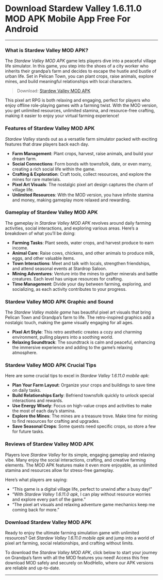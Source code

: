 # Download Stardew Valley 1.6.11.0 MOD APK Mobile App Free For Android

---

### What is Stardew Valley MOD APK?

The *Stardew Valley MOD APK* game lets players dive into a peaceful village life simulator. In this game, you step into the shoes of a city worker who inherits their grandpa’s farm and decides to escape the hustle and bustle of urban life. Set in Pelican Town, you can plant crops, raise animals, explore mines, and build meaningful relationships with local characters.

>Download: [Stardew Valley MOD APK](https://modhello.com/stardew-valley/)

This pixel art RPG is both relaxing and engaging, perfect for players who enjoy offline role-playing games with a farming twist. With the MOD version, you get unlimited resources, unlimited stamina, and resource-free crafting, making it easier to enjoy your virtual farming experience!

### Features of Stardew Valley MOD APK

*Stardew Valley* stands out as a versatile farm simulator packed with exciting features that draw players back each day.

- **Farm Management**: Plant crops, harvest, raise animals, and build your dream farm.
- **Social Connections**: Form bonds with townsfolk, date, or even marry, creating a rich social life within the game.
- **Crafting & Exploration**: Craft tools, collect resources, and explore the mines for rare materials.
- **Pixel Art Visuals**: The nostalgic pixel art design captures the charm of village life.
- **Unlimited Resources**: With the MOD version, you have infinite stamina and money, making gameplay more relaxed and rewarding.

### Gameplay of Stardew Valley MOD APK

The gameplay in *Stardew Valley MOD APK* revolves around daily farming activities, social interactions, and exploring various areas. Here’s a breakdown of what you’ll be doing:

- **Farming Tasks**: Plant seeds, water crops, and harvest produce to earn income.
- **Animal Care**: Raise cows, chickens, and other animals to produce milk, eggs, and other valuable items.
- **Town Interactions**: Meet and talk with locals, strengthen friendships, and attend seasonal events at Stardrop Saloon.
- **Mining Adventures**: Venture into the mines to gather minerals and battle creatures. Each level has unique resources for crafting.
- **Time Management**: Divide your day between farming, exploring, and socializing, as each activity contributes to your progress.

### Stardew Valley MOD APK Graphic and Sound

The *Stardew Valley mobile game* has beautiful pixel art visuals that bring Pelican Town and Grandpa’s farm to life. The retro-inspired graphics add a nostalgic touch, making the game visually engaging for all ages. 

- **Pixel Art Style**: This retro aesthetic creates a cozy and charming environment, pulling players into a soothing world.
- **Relaxing Soundtrack**: The soundtrack is calm and peaceful, enhancing the immersive experience and adding to the game’s relaxing atmosphere.

### Stardew Valley MOD APK Crucial Tips

Here are some crucial tips to excel in *Stardew Valley 1.6.11.0 mobile apk*:

- **Plan Your Farm Layout**: Organize your crops and buildings to save time on daily tasks.
- **Build Relationships Early**: Befriend townsfolk quickly to unlock special interactions and rewards.
- **Use Energy Wisely**: Focus on high-value crops and activities to make the most of each day’s stamina.
- **Explore the Mines**: The mines are a treasure trove. Make time for mining to find resources for crafting and upgrades.
- **Save Seasonal Crops**: Some quests need specific crops, so store a few for future tasks.

### Reviews of Stardew Valley MOD APK

Players love *Stardew Valley* for its simple, engaging gameplay and relaxing vibe. Many enjoy the social interactions, crafting, and creative farming elements. The MOD APK features make it even more enjoyable, as unlimited stamina and resources allow for stress-free gameplay.

Here’s what players are saying:

- “This game is a digital village life, perfect to unwind after a busy day!”
- “With *Stardew Valley 1.6.11.0 apk*, I can play without resource worries and explore every part of the game.”
- “The pixel art visuals and relaxing adventure game mechanics keep me coming back for more.”

### Download Stardew Valley MOD APK

Ready to enjoy the ultimate farming simulation game with unlimited resources? Get *Stardew Valley 1.6.11.0 mobile apk* and jump into a world of pixel art farming, social relationships, and crafting without limits. 

To download the *Stardew Valley MOD APK*, click below to start your journey on Grandpa’s farm with all the MOD features you need! Access this free download MOD safely and securely on ModHello, where our APK versions are reliable and up-to-date.

---
